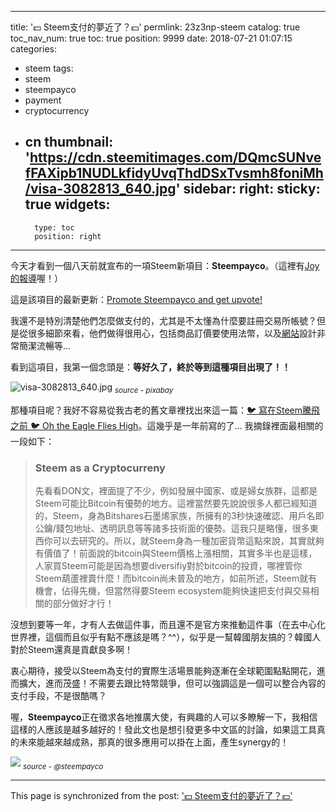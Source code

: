 
---
title: '💵 Steem支付的夢近了？💵'
permlink: 23z3np-steem
catalog: true
toc_nav_num: true
toc: true
position: 9999
date: 2018-07-21 01:07:15
categories:
- steem
tags:
- steem
- steempayco
- payment
- cryptocurrency
- cn
thumbnail: 'https://cdn.steemitimages.com/DQmcSUNvefFAXipb1NUDLkfidyUvqThdDSxTvsmh8foniMh/visa-3082813_640.jpg'
sidebar:
    right:
        sticky: true
widgets:
    -
        type: toc
        position: right
---


今天才看到一個八天前就宣布的一項Steem新項目：**Steempayco**。（這裡有[Joy的報導](https://steemit.com/steemit/@joythewanderer/wkbfo052)喔！）

這是該項目的最新更新：[Promote Steempayco and get upvote!](https://steemit.com/utopian-io/@steempayco/promote-steempayco-and-get-upvote)

我還不是特別清楚他們怎麼做支付的，尤其是不太懂為什麼要註冊交易所帳號？但是從很多細節來看，他們做得很用心，包括商品訂價要使用法幣，以及[網站](https://steempay.co/)設計非常簡潔流暢等... 

看到這項目，我第一個念頭是：**等好久了，終於等到這種項目出現了！！**

![visa-3082813_640.jpg](https://cdn.steemitimages.com/DQmcSUNvefFAXipb1NUDLkfidyUvqThdDSxTvsmh8foniMh/visa-3082813_640.jpg)
<sub>*source - pixabay*</sub>

那種項目呢？我好不容易從我古老的舊文章裡找出來這一篇：[🐦 寫在Steem騰飛之前 🐦 Oh the Eagle Flies High](https://steemit.com/steem/@deanliu/steem-oh-the-eagle-flies-high)。這幾乎是一年前寫的了... 我摘錄裡面最相關的一段如下：
>### Steem as a Cryptocurreny
>先看看DON文，裡面提了不少，例如發展中國家、或是婦女族群，這都是Steem可能比Bitcoin有優勢的地方。這裡當然要先說說很多人都已經知道的，Steem，身為Bitshares石墨烯家族，所擁有的3秒快速確認、用戶名即公鑰/錢包地址、透明訊息等等諸多技術面的優勢。這我只是略懂，很多東西你可以去研究的。所以，就Steem身為一種加密貨幣這點來說，其實就夠有價值了！前面說的bitcoin與Steem價格上漲相關，其實多半也是這樣，人家買Steem可能是因為想要diversifiy對於bitcoin的投資，哪裡管你Steem葫蘆裡賣什麼！而bitcoin尚未普及的地方，如前所述，Steem就有機會，佔得先機，但當然得要Steem ecosystem能夠快速把支付與交易相關的部分做好才行！

沒想到要等一年，才有人去做這件事，而且還不是官方來推動這件事（在去中心化世界裡，這個而且似乎有點不應該是嗎？^^），似乎是一幫韓國朋友搞的？韓國人對於Steem還真是貢獻良多啊！

衷心期待，接受以Steem為支付的實際生活場景能夠逐漸在全球範圍點點開花，進而擴大，進而茂盛！不需要去跟比特幣競爭，但可以強調這是一個可以整合內容的支付手段，不是很酷嗎？

喔，**Steempayco**正在徵求各地推廣大使，有興趣的人可以多瞭解一下，我相信這樣的人應該是越多越好的！發此文也是想引發更多中文區的討論，如果這工具真的未來能越來越成熟，那真的很多應用可以掛在上面，產生synergy的！

![](https://steemitimages.com/0x0/https://cdn.steemitimages.com/DQmV6N6gSkGD3BXDTm7i6H9Fx729ekUJAtt3cSF8xGzFxsL/steempay%20door-01.jpg)
<sub>*source - @steempayco*</sub>

- - -

This page is synchronized from the post: ['💵 Steem支付的夢近了？💵'](https://steemit.com/@deanliu/23z3np-steem)
